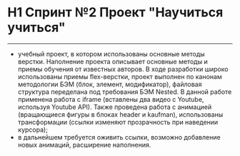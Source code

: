 # H1 Спринт №2 Проект "Научиться учиться"
-----------------------------------------
* учебный проект, в котором использованы основные методы верстки. Наполнение проекта описывает основные методы и приемы обучения от известных авторов. В ходе разработки широко использованы приемы flex-верстки, проект выполнен по канонам методологии БЭМ (блок, элемент, модификатор), файловая структура переделана под требования БЭМ Nested. В данной работе применена работа с iframe (вставлены два видео с Youtube, используя Youtube API). Также проведена работа с анимацией (вращающиеся фигуры в блоках header и kaufman), использованы трансформации (ссылки изменяют прозрачность при наведении курсора);
* в дальнейшем требуется оживить ссылки, возможно добавление новых анимаций, расширение наполнения.